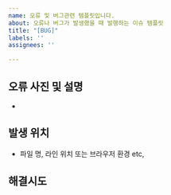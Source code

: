 ```yaml
---
name: 오류 및 버그관련 템플릿입니다.
about: 오류나 버그가 발생했을 때 발행하는 이슈 템플릿
title: "[BUG]"
labels: ''
assignees: ''

---
```


## 오류 사진 및 설명
- 
## 발생 위치
- 파일 명, 라인 위치 또는 브라우저 환경 etc,

## 해결시도
